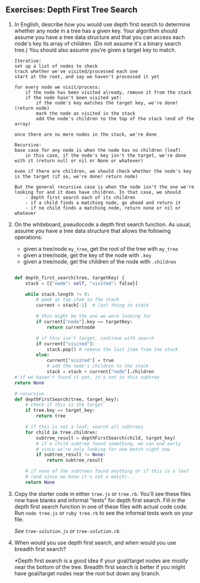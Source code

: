 ## Exercises: Depth First Tree Search

1. In English, describe how you would use depth first search to determine whether any node in a tree has a given key. Your algorithm should assume you have a tree data structure and that you can access each node's key its array of children. (Do not assume it's a binary search tree.) You should also assume you're given a target key to match.



	```
	Iterative:
	set up a list of nodes to check
	track whether we've visited/processed each one
	start at the root, and say we haven't processed it yet

	for every node we visit/process:
		if the node has been visited already, remove it from the stack
		if the node hasn't been visited yet:
			if the node's key matches the target key, we're done! (return node)
			mark the node as visited in the stack
			add the node's children to the top of the stack (end of the array)

	once there are no more nodes in the stack, we're done

	```

	```
	Recursive:
	base case for any node is when the node has no children (leaf)
		in this case, if the node's key isn't the target, we're done with it (return null or nil or None or whatever)

	even if there are children, we should check whether the node's key is the target (if so, we're done! return node)

	But the general recursive case is when the node isn't the one we're looking for and it does have children. In that case, we should 
		- depth first search each of its children
		- if a child finds a matching node, go ahead and return it
		- if no child finds a matching node, return none or nil or whatever
	```

1. On the whiteboard, pseudocode a depth first search function. As usual, assume you have a tree data structure that allows the following operations:
	
	* given a tree/node `my_tree`, get the root of the tree with `my_tree`
	* given a tree/node, get the key of the node with `.key`
	* given a tree/node, get the children of the node with `.children`



	```python

	def depth_first_search(tree, targetKey) {
		stack = [{"node": self, "visited": false}]

		while stack.length != 0: 
			# peek at top item in the stack
			current = stack[-1]  # last thing in stack

			# this might be the one we were looking for
			if current["node"].key == targetKey:
				return currentnode

			# if this isn't target, continue with search
			if current["visited"]:
				stack.pop() # remove the last item from the stack
			else:
				current["visited"] = true
				# add the node's children to the stack
				stack = stack + current["node"].children
	# if we haven't found it yet, it's not in this subtree
	return None
	```

	```python
	# recursive
	def depthFirstSearch(tree, target_key):
		# check if this is the target
		if tree.key == target_key:
			return tree

		# if this is not a leaf, search all subtrees
		for child in tree.children:
			subtree_result = depthFirstSearch(child, target_key)
			# if a child subtree found soemthing, we can end early
			# since we're only looking for one match right now
			if subtree_result != None:
				return subtree_result

		# if none of the subtrees found anything or if this is a leaf
		# (and since we know it's not a match)...
		return None
	```



1. Copy the starter code in either `tree.js` or `tree.rb`.  You'll see these files now have blanks and informal "tests" for depth first search.  Fill in the depth first search function in one of these files with actual code code. Run `node tree.js` or `ruby tree.rb` to see the informal tests work on your file.

	*See `tree-solution.js` or `tree-solution.rb`.*


1. When would you use depth first search, and when would you use breadth first search?

	*Depth first search is a good idea if your goal/target nodes are mostly near the bottom of the tree. Breadth first search is better if you might have goal/target nodes near the root but down any branch.
